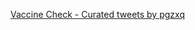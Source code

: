 <html>
<meta name="twitter:card" content="summary_large_image">
<meta name="twitter:site" content="@pgzxq">
<meta name="twitter:creator" content="@pgzxq">
<meta name="twitter:title" content="Covid-19 Vaccine Availability">
<meta name="twitter:description" content="Get realtime feed of vaccines.">
<meta name="twitter:image" content="https://www.health.gov.au/sites/default/files/styles/square_thumbnail/public/covid-19-vaccine-eligibility-checker.png">

<body>
 
  <a class="twitter-timeline" href="https://twitter.com/pgzxq/timelines/1406563336611713028">Vaccine Check - Curated tweets by pgzxq</a> <script async src="https://platform.twitter.com/widgets.js" charset="utf-8"></script>
  
  
  
  
  </body>
  
</html>
